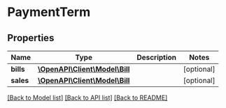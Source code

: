 # PaymentTerm

## Properties
Name | Type | Description | Notes
------------ | ------------- | ------------- | -------------
**bills** | [**\OpenAPI\Client\Model\Bill**](Bill.md) |  | [optional] 
**sales** | [**\OpenAPI\Client\Model\Bill**](Bill.md) |  | [optional] 

[[Back to Model list]](../README.md#documentation-for-models) [[Back to API list]](../README.md#documentation-for-api-endpoints) [[Back to README]](../README.md)


